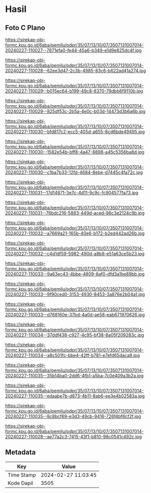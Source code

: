 # Hasil

## Foto C Plano

https://sirekap-obj-formc.kpu.go.id/6aba/pemilu/pdpr/35/07/13/10/07/3507131007014-20240227-110027--7871efa0-fe44-45a6-b349-e1d9e825dc4f.jpg

https://sirekap-obj-formc.kpu.go.id/6aba/pemilu/pdpr/35/07/13/10/07/3507131007014-20240227-110028--62ee3d47-2c3b-4985-83c6-b622ad41a274.jpg

https://sirekap-obj-formc.kpu.go.id/6aba/pemilu/pdpr/35/07/13/10/07/3507131007014-20240227-110029--b015ec64-b199-49c8-8370-79dbb6f9110b.jpg

https://sirekap-obj-formc.kpu.go.id/6aba/pemilu/pdpr/35/07/13/10/07/3507131007014-20240227-110029--825df53c-2b5a-4e0c-b03d-14473d3b6a6b.jpg

https://sirekap-obj-formc.kpu.go.id/6aba/pemilu/pdpr/35/07/13/10/07/3507131007014-20240227-110030--bfd817c2-ecc5-405d-a655-8cd6bde49495.jpg

https://sirekap-obj-formc.kpu.go.id/6aba/pemilu/pdpr/35/07/13/10/07/3507131007014-20240227-110030--1582e54b-bff8-4a47-8898-a45c5356ba8d.jpg

https://sirekap-obj-formc.kpu.go.id/6aba/pemilu/pdpr/35/07/13/10/07/3507131007014-20240227-110030--c1ba7b33-12fd-4684-8ebe-d7445c4fa72c.jpg

https://sirekap-obj-formc.kpu.go.id/6aba/pemilu/pdpr/35/07/13/10/07/3507131007014-20240227-110031--17d14871-3e7c-4d11-9c9c-fc904577fa73.jpg

https://sirekap-obj-formc.kpu.go.id/6aba/pemilu/pdpr/35/07/13/10/07/3507131007014-20240227-110031--76bdc216-5883-449d-aced-96c3e2124c9b.jpg

https://sirekap-obj-formc.kpu.go.id/6aba/pemilu/pdpr/35/07/13/10/07/3507131007014-20240227-110032--a7669a21-165b-40e6-b172-b2ed442ad26b.jpg

https://sirekap-obj-formc.kpu.go.id/6aba/pemilu/pdpr/35/07/13/10/07/3507131007014-20240227-110032--c4d1df59-5982-490d-a8b8-e51a63ce5b23.jpg

https://sirekap-obj-formc.kpu.go.id/6aba/pemilu/pdpr/35/07/13/10/07/3507131007014-20240227-110033--9a63ec43-4bbe-4809-8af0-dfd3a1be89bb.jpg

https://sirekap-obj-formc.kpu.go.id/6aba/pemilu/pdpr/35/07/13/10/07/3507131007014-20240227-110033--9f90ced0-3153-4930-8453-3a876e2b04a1.jpg

https://sirekap-obj-formc.kpu.go.id/6aba/pemilu/pdpr/35/07/13/10/07/3507131007014-20240227-110033--d768160e-37bd-4a0d-ae58-eab671970626.jpg

https://sirekap-obj-formc.kpu.go.id/6aba/pemilu/pdpr/35/07/13/10/07/3507131007014-20240227-110034--37ddf438-c927-4c95-bf38-8a05f209283c.jpg

https://sirekap-obj-formc.kpu.go.id/6aba/pemilu/pdpr/35/07/13/10/07/3507131007014-20240227-110034--a8c501fc-bbe4-42ff-b781-e7efd65daca9.jpg

https://sirekap-obj-formc.kpu.go.id/6aba/pemilu/pdpr/35/07/13/10/07/3507131007014-20240227-110035--35b14ba0-2dd6-4fb1-a5ba-7c0e409a3b2a.jpg

https://sirekap-obj-formc.kpu.go.id/6aba/pemilu/pdpr/35/07/13/10/07/3507131007014-20240227-110035--edaabe7b-d873-4b11-8ab6-ee3e4b02583a.jpg

https://sirekap-obj-formc.kpu.go.id/6aba/pemilu/pdpr/35/07/13/10/07/3507131007014-20240227-110035--8c8bcf69-e3d3-49cb-9416-726f4bf6cf2f.jpg

https://sirekap-obj-formc.kpu.go.id/6aba/pemilu/pdpr/35/07/13/10/07/3507131007014-20240227-110028--ae77a2c3-7415-43f1-b810-98c0541c492c.jpg


## Metadata

| Key        | Value               |
| ---------- | ------------------- |
| Time Stamp | 2024-02-27 11:03:45 |
| Kode Dapil | 3505                |




